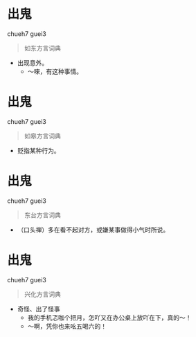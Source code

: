 # 出鬼
chueh7 guei3
> 如东方言词典
- 出现意外。
  - ～唻，有这种事情。

# 出鬼
chueh7 guei3
> 如皋方言词典
- 贬指某种行为。

# 出鬼
chueh7 guei3
> 东台方言词典
- （口头禅）多在看不起对方，或嫌某事做得小气时所说。

# 出鬼
chueh7 guei3
> 兴化方言词典
- 奇怪、出了怪事
  - 我的手机忑咖个把月，怎吖又在办公桌上放吖在下，真的～！
  - ～啊，凭你也来吆五喝六的！
